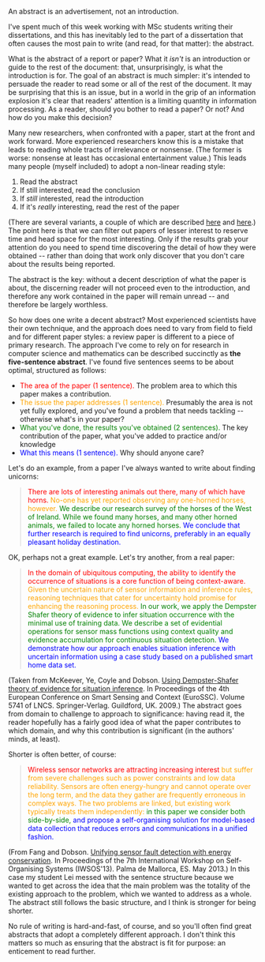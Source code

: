 <html><body><p>An abstract is an advertisement, not an introduction.

<!--more-->

I've spent much of this week working with MSc students writing their dissertations, and this has inevitably led to the part of a dissertation that often causes the most pain to write (and read, for that matter): the abstract.

What is the abstract of a report or paper? What it <em>isn't</em> is an introduction or guide to the rest of the document: that, unsurprisingly, is what the introduction is for. The goal of an abstract is much simpler: it's intended to persuade the reader to read some or all of the rest of the document. It may be surprising that this is an issue, but in a world in the grip of an information explosion it's clear that readers' attention is a limiting quantity in information processing. As a reader, should you bother to read a paper? Or not? And how do you make this decision?

Many new researchers, when confronted with a paper, start at the front and work forward. More experienced researchers know this is a mistake that leads to reading whole tracts of irrelevance or nonsense. (The former is worse: nonsense at least has occasional entertainment value.) This leads many people (myself included) to adopt a non-linear reading style:
</p><ol>
	<li>Read the abstract</li>
	<li>If still interested, read the conclusion</li>
	<li>If <em>still</em> interested, read the introduction</li>
	<li>If it's <em>really</em> interesting, read the rest of the paper</li>
</ol>
(There are several variants, a couple of which are described <a href="http://www.sciencebuddies.org/science-fair-projects/top_science-fair_how_to_read_a_scientific_paper.shtml" target="_blank">here</a> and <a href="http://www.wikihow.com/Read-a-Scientific-Paper" target="_blank">here</a>.) The point here is that we can filter out papers of lesser interest to reserve time and head space for the most interesting. Only if the results grab your attention do you need to spend time discovering the detail of how they were obtained -- rather than doing that work only discover that you don't care about the results being reported.

The abstract is the key: without a decent description of what the paper is about, the discerning reader will not proceed even to the introduction, and therefore any work contained in the paper will remain unread -- and therefore be largely worthless.

So how does one write a decent abstract? Most experienced scientists have their own technique, and the approach does need to vary from field to field and for different paper styles: a review paper is different to a piece of primary research. The approach I've come to rely on for research in computer science and mathematics can be described succinctly as <strong>the five-sentence abstract</strong>. I've found five sentences seems to be about optimal, structured as follows:
<ul>
	<li><span style="color: red">The area of the paper (1 sentence).</span> The problem area to which this paper makes a contribution.</li>
	<li><span style="color: orange">The issue the paper addresses (1 sentence).</span> Presumably the area is not yet fully explored, and you've found a problem that needs tackling -- otherwise what's in your paper?</li>
	<li><span style="color: green">What you've done, the results you've obtained (2 sentences).</span> The key contribution of the paper, what you've added to practice and/or knowledge</li>
	<li><span style="color: blue">What this means (1 sentence).</span> Why should anyone care?</li>
</ul>
Let's do an example, from a paper I've always wanted to write about finding unicorns:
<blockquote><span style="color: red">There are lots of interesting animals out there, many of which have horns.</span> <span style="color: orange">No-one has yet reported observing any one-horned horses, however.</span> <span style="color: green">We describe our research survey of the horses of the West of Ireland. While we found many horses, and many other horned animals, we failed to locate any horned horses.</span> <span style="color: blue">We conclude that further research is required to find unicorns, preferably in an equally pleasant holiday destination.</span></blockquote>
OK, perhaps not a great example. Let's try another, from a real paper:
<blockquote><span style="color: red">In the domain of ubiquitous computing, the ability to identify the occurrence of situations is a core function of being context-aware.</span> <span style="color: orange">Given the uncertain nature of sensor information and inference rules, reasoning techniques that cater for uncertainty hold promise for enhancing the reasoning process.</span> <span style="color: green">In our work, we apply the Dempster Shafer theory of evidence to infer situation occurrence with the minimal use of training data. We describe a set of evidential operations for sensor mass functions using context quality and evidence accumulation for continuous situation detection.</span> <span style="color: blue">We demonstrate how our approach enables situation inference with uncertain information using a case study based on a published smart home data set.</span></blockquote>
(Taken from McKeever, Ye, Coyle and Dobson. <a href="http://www.simondobson.org/softcopy/ds-situation-inference-eurossc-09.pdf">Using Dempster-Shafer theory of evidence for situation inference</a>. In Proceedings of the 4th European Conference on Smart Sensing and Context (EuroSSC). Volume 5741 of LNCS. Springer-Verlag. Guildford, UK. 2009.) The abstract goes from domain to challenge to approach to significance: having read it, the reader hopefully has a fairly good idea of what the paper contributes to which domain, and why this contribution is significant (in the authors' minds, at least).

Shorter is often better, of course:
<div title="Page 1">
<div>
<div>
<blockquote><span style="color: red">Wireless sensor networks are attracting increasing interest</span> <span style="color: orange">but suffer from severe challenges such as power constraints and low data reliability. Sensors are often energy-hungry and cannot operate over the long term, and the data they gather are frequently erroneous in complex ways. The two problems are linked, but existing work typically treats them independently:</span> <span style="color: green">in this paper we consider both side-by-side,</span> <span style="color: blue">and propose a self-organising solution for model-based data collection that reduces errors and communications in a unified fashion.</span></blockquote>
</div>
</div>
</div>
(From Fang and Dobson. <a href="http://www.simondobson.org/softcopy/iwsos-faults-energy.pdf">Unifying sensor fault detection with energy conservation</a>. In Proceedings of the 7th International Workshop on Self-Organising Systems (IWSOS'13). Palma de Mallorca, ES. May 2013.) In this case my student Lei messed with the sentence structure because we wanted to get across the idea that the main problem was the totality of the existing approach to the problem, which we wanted to address as a whole. The abstract still follows the basic structure, and I think is stronger for being shorter.

No rule of writing is hard-and-fast, of course, and so you'll often find great abstracts that adopt a completely different approach. I don't think this matters so much as ensuring that the abstract is fit for purpose: an enticement to read further.

 </body></html>